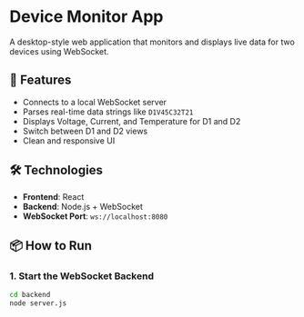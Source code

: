 # Device Monitor App

A desktop-style web application that monitors and displays live data for two devices using WebSocket.

## 🚀 Features

- Connects to a local WebSocket server
- Parses real-time data strings like `D1V45C32T21`
- Displays Voltage, Current, and Temperature for D1 and D2
- Switch between D1 and D2 views
- Clean and responsive UI

## 🛠️ Technologies

- **Frontend**: React
- **Backend**: Node.js + WebSocket
- **WebSocket Port**: `ws://localhost:8080`

## 📦 How to Run

### 1. Start the WebSocket Backend

```bash
cd backend
node server.js
